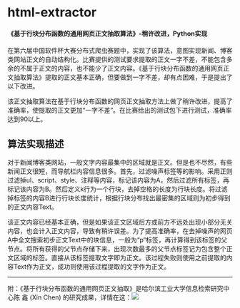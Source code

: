 # html-extractor

#### 《基于行块分布函数的通用网页正文抽取算法》-稍许改进，Python实现

在第六届中国软件杯大赛分布式爬虫赛题中，实现了该算法，意图实现新闻、博客类网站正文的自动结构化。比赛提供的测试要求提取的正文一字不差，不能包含多余的不属于正文的内容，也不能少了正文内容。《基于行块分布函数的通用网页正文抽取算法》提取的正文基本正确，但要做到一字不差，却有点困难，于是提出了以下改进。

该正文抽取算法在基于行块分布函数的网页正文抽取方法上做了稍许改进，提高了准确率，使提取的正文更加“一字不差”。在比赛给出的测试包下进行测试，准确率达到90以上。

## 算法实现描述

对于新闻博客类网站，一般文字内容最集中的区域就是正文。但是也不尽然，有些新闻正文很短，而导航栏内容信息很多。首先，过滤噪声标签等的影响。采用正则过滤掉ul、script、style、注释等内容，标记该内容为A，然后过滤所有标签，再标记该内容为B。然后定义k行为一个行块，去掉空格的长度为行块长度。将过滤掉标签的内容B进行行块长度统计，根据行块分布找出最密集的区域则为初步得到的正文内容Text。

该正文内容已经基本正确，但是如果该正文区域后方或前方不远处出现小部分无关内容，也会计入正文内容，导致有稍许误差。为了提高准确率，在去掉噪声的网页A中全文搜索初步正文Text中的块信息，一般为“p“标签，再计算得到该标签的父节点。将所有获得的父节点存储下来，出现次数最多的父节点标签记为包含整个正文区域的标签。直接从该标签提取文字即为正文。该过程失败则使用之前提取的内容Text作为正文，成功则使用该过程提取的文字作为正文。

---

附：《基于行块分布函数的通用网页正文抽取》是哈尔滨工业大学信息检索研究中心陈 鑫 (Xin Chen) 的研究成果，详情在这：![](https://code.google.com/archive/p/cx-extractor/)
